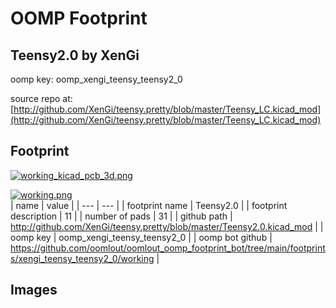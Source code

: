 # OOMP Footprint  
## Teensy2.0  by XenGi  
  
oomp key: oomp_xengi_teensy_teensy2_0  
  
source repo at: [http://github.com/XenGi/teensy.pretty/blob/master/Teensy_LC.kicad_mod](http://github.com/XenGi/teensy.pretty/blob/master/Teensy_LC.kicad_mod)  
## Footprint  
  
[![working_kicad_pcb_3d.png](working_kicad_pcb_3d_600.png)](working_kicad_pcb_3d.png)  
  
[![working.png](working_600.png)](working.png)  
| name | value | 
| --- | --- | 
| footprint name | Teensy2.0 | 
| footprint description | 11 | 
| number of pads | 31 | 
| github path | http://github.com/XenGi/teensy.pretty/blob/master/Teensy2.0.kicad_mod | 
| oomp key | oomp_xengi_teensy_teensy2_0 | 
| oomp bot github | https://github.com/oomlout/oomlout_oomp_footprint_bot/tree/main/footprints/xengi_teensy_teensy2_0/working | 
## Images  
